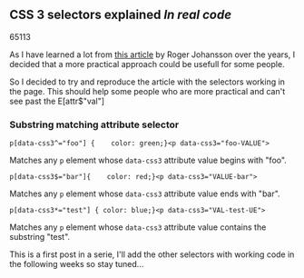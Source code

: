 <article><h2>CSS 3 selectors explained  <em>In real code</em></h2><time><span class="day">6</span><span class="month">5</span><span class="year">113</span></time><p>As I have learned a lot from <a href="http://www.456bereastreet.com/archive/200601/css_3_selectors_explained/">this article</a> by Roger Johansson over the years, I decided that a more practical approach could be usefull for some people.</p><p>So I decided to try and reproduce the article with the selectors working in the page. This should help some people who are more practical and can't see past the E[attr$"val"]</p><h3>Substring matching attribute selector</h3><pre><code>p[data-css3^="foo"] {    color: green;}&#60;p data-css3="foo-VALUE"&#62;</pre></code><p data-css3="foo-VALUE">Matches any <code>p</code> element whose <code>data-css3</code> attribute value begins with "foo".</p><pre><code>p[data-css3$="bar"]{    color: red;}&#60;p data-css3="VALUE-bar"&#62;</pre></code><p data-css3="VALUE-bar">Matches any <code>p</code> element whose <code>data-css3</code> attribute value ends with "bar".</p><pre><code>p[data-css3*="test"] {	color: blue;}&#60;p data-css3="VAL-test-UE"&#62;</code></pre><p data-css3="VAL-test-UE">Matches any <code>p</code> element whose <code>data-css3</code> attribute value contains the substring "test".</p><p>This is a first post in a serie, I'll add the other selectors with working code in the following weeks so stay tuned...</p></article>